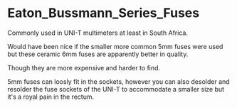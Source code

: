 # Eaton_Bussmann_Series_Fuses

Commonly used in UNI-T multimeters at least in South Africa.

Would have been nice if the smaller more common 5mm fuses were used but these ceramic 6mm fuses are apparently better in quality.

Though they are more expensive and harder to find.

5mm fuses can loosly fit in the sockets, however you can also desolder and resolder the fuse sockets of the UNI-T to accommodate a smaller size but it's a royal pain in the rectum.
